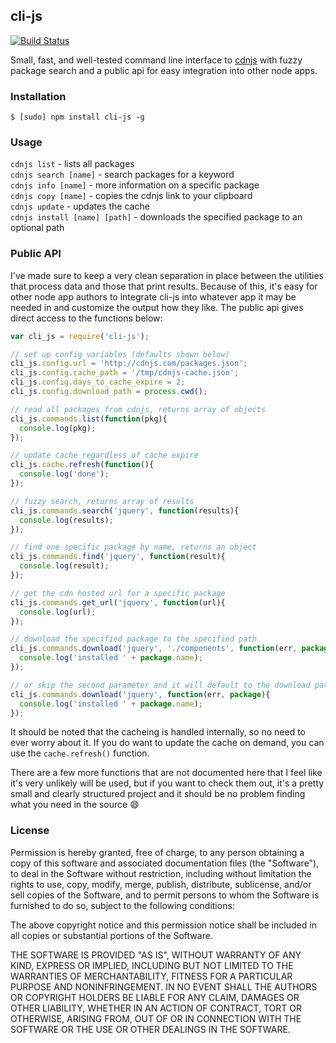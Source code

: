 cli-js
------

[![Build Status](https://travis-ci.org/jenius/cli-js.png?branch=master)](https://travis-ci.org/jenius/cli-js)

Small, fast, and well-tested command line interface to [cdnjs](http://cdnjs.com/) with fuzzy package search and a public api for easy integration into other node apps.

### Installation

`$ [sudo] npm install cli-js -g`

### Usage

`cdnjs list` - lists all packages    
`cdnjs search [name]` - search packages for a keyword    
`cdnjs info [name]` - more information on a specific package    
`cdnjs copy [name]` - copies the cdnjs link to your clipboard    
`cdnjs update` - updates the cache    
`cdnjs install [name] [path]` - downloads the specified package to an optional path

### Public API

I've made sure to keep a very clean separation in place between the utilities that process data and those that print results. Because of this, it's easy for other node app authors to integrate cli-js into whatever app it may be needed in and customize the output how they like. The public api gives direct access to the functions below:

```js
var cli_js = require('cli-js');

// set up config variables (defaults shown below)
cli_js.config.url = 'http://cdnjs.com/packages.json';
cli_js.config.cache_path = '/tmp/cdnjs-cache.json';
cli_js.config.days_to_cache_expire = 2;
cli_js.config.download_path = process.cwd();

// read all packages from cdnjs, returns array of objects
cli_js.commands.list(function(pkg){
  console.log(pkg);
});

// update cache regardless of cache expire
cli_js.cache.refresh(function(){
  console.log('done');
});

// fuzzy search, returns array of results
cli_js.commands.search('jquery', function(results){
  console.log(results);
});

// find one specific package by name, returns an object
cli_js.commands.find('jquery', function(result){
  console.log(result);
});

// get the cdn hosted url for a specific package
cli_js.commands.get_url('jquery', function(url){
  console.log(url);
});

// download the specified package to the specified path
cli_js.commands.download('jquery', './components', function(err, package){
  console.log('installed ' + package.name);
});

// or skip the second parameter and it will default to the download path
cli_js.commands.download('jquery', function(err, package){
  console.log('installed ' + package.name);
});

```

It should be noted that the cacheing is handled internally, so no need to ever worry about it. If you do want to update the cache on demand, you can use the `cache.refresh()` function.

There are a few more functions that are not documented here that I feel like it's very unlikely will be used, but if you want to check them out, it's a pretty small and clearly structured project and it should be no problem finding what you need in the source :smile:

### License

Permission is hereby granted, free of charge, to any person obtaining a copy of this software and associated documentation files (the "Software"), to deal in the Software without restriction, including without limitation the rights to use, copy, modify, merge, publish, distribute, sublicense, and/or sell copies of the Software, and to permit persons to whom the Software is furnished to do so, subject to the following conditions:

The above copyright notice and this permission notice shall be included in all copies or substantial portions of the Software.

THE SOFTWARE IS PROVIDED "AS IS", WITHOUT WARRANTY OF ANY KIND, EXPRESS OR IMPLIED, INCLUDING BUT NOT LIMITED TO THE WARRANTIES OF MERCHANTABILITY, FITNESS FOR A PARTICULAR PURPOSE AND NONINFRINGEMENT. IN NO EVENT SHALL THE AUTHORS OR COPYRIGHT HOLDERS BE LIABLE FOR ANY CLAIM, DAMAGES OR OTHER LIABILITY, WHETHER IN AN ACTION OF CONTRACT, TORT OR OTHERWISE, ARISING FROM, OUT OF OR IN CONNECTION WITH THE SOFTWARE OR THE USE OR OTHER DEALINGS IN THE SOFTWARE.
